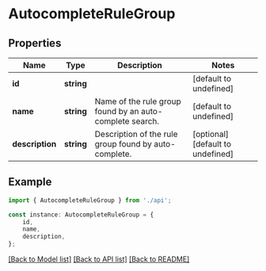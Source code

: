 # AutocompleteRuleGroup


## Properties

Name | Type | Description | Notes
------------ | ------------- | ------------- | -------------
**id** | **string** |  | [default to undefined]
**name** | **string** | Name of the rule group found by an auto-complete search. | [default to undefined]
**description** | **string** | Description of the rule group found by auto-complete. | [optional] [default to undefined]

## Example

```typescript
import { AutocompleteRuleGroup } from './api';

const instance: AutocompleteRuleGroup = {
    id,
    name,
    description,
};
```

[[Back to Model list]](../README.md#documentation-for-models) [[Back to API list]](../README.md#documentation-for-api-endpoints) [[Back to README]](../README.md)
